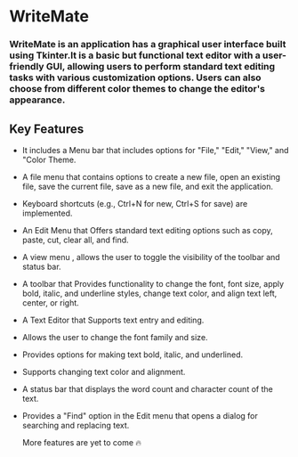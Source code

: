 # WriteMate

### WriteMate is an application has a graphical user interface built using Tkinter.It is a basic but functional text editor with a user-friendly GUI, allowing users to perform standard text editing tasks with various customization options. Users can also choose from different color themes to change the editor's appearance.

## Key Features
- It includes a Menu bar that  includes options for "File," "Edit," "View," and "Color Theme.
- A file menu that contains options to create a new file, open an existing file, save the current file, save as a new file, and exit the application.
- Keyboard shortcuts (e.g., Ctrl+N for new, Ctrl+S for save) are implemented. 
- An Edit Menu that Offers standard text editing options such as copy, paste, cut, clear all, and find.
- A view menu , allows the user to toggle the visibility of the toolbar and status bar.
- A toolbar that Provides functionality to change the font, font size, apply bold, italic, and underline styles, change text color, and align text left, center, or right.
- A Text Editor that Supports text entry and editing.
- Allows the user to change the font family and size.
- Provides options for making text bold, italic, and underlined.
- Supports changing text color and alignment.
- A status bar that displays the word count and character count of the text.
- Provides a "Find" option in the Edit menu that opens a dialog for searching and replacing text.


  More features are yet to come 🔥

              
